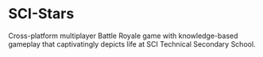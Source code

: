 # SCI-Stars
Cross-platform multiplayer Battle Royale game with knowledge-based gameplay that captivatingly depicts life at SCI Technical Secondary School.
